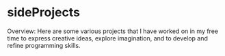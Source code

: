 # sideProjects
Overview: Here are some various projects that I have worked on in my free time to express creative ideas, explore imagination, and to develop and refine programming skills.
